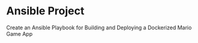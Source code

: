# Ansible Project

Create an Ansible Playbook for Building and Deploying a Dockerized Mario Game App
 
